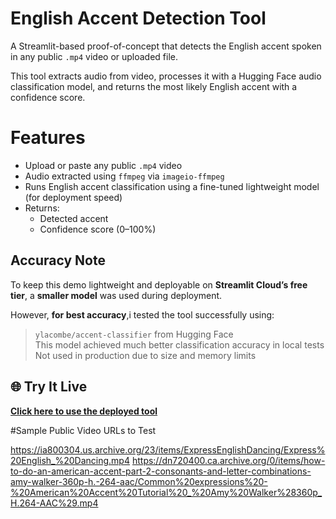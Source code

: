 # English Accent Detection Tool

A Streamlit-based proof-of-concept that detects the English accent spoken in any public `.mp4` video or uploaded file.

This tool extracts audio from video, processes it with a Hugging Face audio classification model, and returns the most likely English accent with a confidence score.

# Features

- Upload or paste any public `.mp4` video
- Audio extracted using `ffmpeg` via `imageio-ffmpeg`
- Runs English accent classification using a fine-tuned lightweight model (for deployment speed)
- Returns:
  - Detected accent
  - Confidence score (0–100%)
  
  
## Accuracy Note

To keep this demo lightweight and deployable on **Streamlit Cloud’s free tier**, a **smaller model** was used during deployment.

However, **for best accuracy**,i tested the tool successfully using:

> `ylacombe/accent-classifier` from Hugging Face  
> This model achieved much better classification accuracy in local tests  
> Not used in production due to size and memory limits

## 🌐 Try It Live

**[Click here to use the deployed tool](https://accent-detector-bwddix7mhbtwvlheexjdk9.streamlit.app/)**  


#Sample Public Video URLs to Test

https://ia800304.us.archive.org/23/items/ExpressEnglishDancing/Express%20English_%20Dancing.mp4
https://dn720400.ca.archive.org/0/items/how-to-do-an-american-accent-part-2-consonants-and-letter-combinations-amy-walker-360p-h.-264-aac/Common%20expressions%20-%20American%20Accent%20Tutorial%20_%20Amy%20Walker%28360p_H.264-AAC%29.mp4


